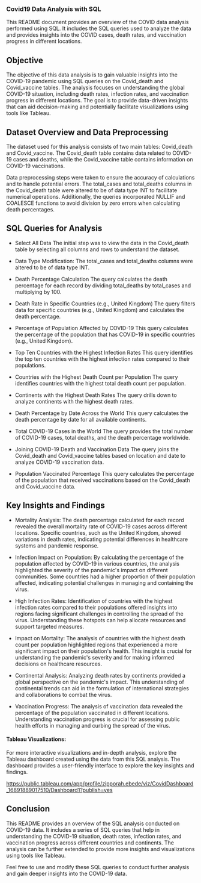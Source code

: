### Covid19 Data Analysis with SQL

 This README document provides an overview of the COVID data analysis performed using SQL. It includes the SQL queries used to analyze the data and provides insights into the COVID cases, death rates, and vaccination progress in different locations.


## Objective
The objective of this data analysis is to gain valuable insights into the COVID-19 pandemic using SQL queries on the Covid_death and Covid_vaccine tables. The analysis focuses on understanding the global COVID-19 situation, including death rates, infection rates, and vaccination progress in different locations. The goal is to provide data-driven insights that can aid decision-making and potentially facilitate visualizations using tools like Tableau.

## Dataset Overview and Data Preprocessing
The dataset used for this analysis consists of two main tables: Covid_death and Covid_vaccine. The Covid_death table contains data related to COVID-19 cases and deaths, while the Covid_vaccine table contains information on COVID-19 vaccinations.

Data preprocessing steps were taken to ensure the accuracy of calculations and to handle potential errors. The total_cases and total_deaths columns in the Covid_death table were altered to be of data type INT to facilitate numerical operations. Additionally, the queries incorporated NULLIF and COALESCE functions to avoid division by zero errors when calculating death percentages.

## SQL Queries for Analysis
* Select All Data
The initial step was to view the data in the Covid_death table by selecting all columns and rows to understand the dataset.

* Data Type Modification:
 The total_cases and total_deaths columns were altered to be of data type INT.

* Death Percentage Calculation
 The query calculates the death percentage for each record by dividing total_deaths by total_cases and multiplying by 100.

* Death Rate in Specific Countries (e.g., United Kingdom)
 The query filters data for specific countries (e.g., United Kingdom) and calculates the death percentage.

* Percentage of Population Affected by COVID-19
 This query calculates the percentage of the population that has COVID-19 in specific countries (e.g., United Kingdom).

* Top Ten Countries with the Highest Infection Rates
 This query identifies the top ten countries with the highest infection rates compared to their populations.

* Countries with the Highest Death Count per Population
 The query identifies countries with the highest total death count per population.

* Continents with the Highest Death Rates
 The query drills down to analyze continents with the highest death rates.

* Death Percentage by Date Across the World
 This query calculates the death percentage by date for all available continents.

* Total COVID-19 Cases in the World
 The query provides the total number of COVID-19 cases, total deaths, and the death percentage worldwide.

* Joining COVID-19 Death and Vaccination Data
 The query joins the Covid_death and Covid_vaccine tables based on location and date to analyze COVID-19 vaccination data.

* Population Vaccinated Percentage
 This query calculates the percentage of the population that received vaccinations based on the Covid_death and Covid_vaccine data.


## Key Insights and Findings

* Mortality Analysis:
  The death percentage calculated for each record revealed the overall mortality rate of COVID-19 cases across different locations.
Specific countries, such as the United Kingdom, showed variations in death rates, indicating potential differences in healthcare systems and pandemic response.

* Infection Impact on Population:
  By calculating the percentage of the population affected by COVID-19 in various countries, the analysis highlighted the severity of the pandemic's impact on different communities.
 Some countries had a higher proportion of their population affected, indicating potential challenges in managing and containing the virus.


* High Infection Rates:
  Identification of countries with the highest infection rates compared to their populations offered insights into regions facing significant challenges in controlling the spread of the virus.
  Understanding these hotspots can help allocate resources and support targeted measures.


* Impact on Mortality:
  The analysis of countries with the highest death count per population highlighted regions that experienced a more significant impact on their population's health.
  This insight is crucial for understanding the pandemic's severity and for making informed decisions on healthcare resources.


* Continental Analysis:
  Analyzing death rates by continents provided a global perspective on the pandemic's impact.
 This understanding of continental trends can aid in the formulation of international strategies and collaborations to combat the virus.


* Vaccination Progress:
  The analysis of vaccination data revealed the percentage of the population vaccinated in different locations.
  Understanding vaccination progress is crucial for assessing public health efforts in managing and curbing the spread of the virus.

#### Tableau Visualizations:
For more interactive visualizations and in-depth analysis, explore the Tableau dashboard created using the data from this SQL analysis. The dashboard provides a user-friendly interface to explore the key insights and findings.

https://public.tableau.com/app/profile/zipporah.ebede/viz/CovidDashboard_16891889017510/Dashboard1?publish=yes

## Conclusion
This README provides an overview of the SQL analysis conducted on COVID-19 data. It includes a series of SQL queries that help in understanding the COVID-19 situation, death rates, infection rates, and vaccination progress across different countries and continents. The analysis can be further extended to provide more insights and visualizations using tools like Tableau.

Feel free to use and modify these SQL queries to conduct further analysis and gain deeper insights into the COVID-19 data.
